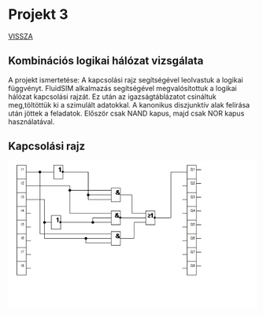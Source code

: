 # Projekt 3

[VISSZA](https://oroszszr.github.io/portfolio/)
## Kombinációs logikai hálózat vizsgálata
A projekt ismertetése: 
A kapcsolási rajz segítségével leolvastuk a logikai függvényt. FluidSIM alkalmazás segítségével megvalósítottuk a logikai hálózat kapcsolási rajzát. Ez után az igazságtáblázatot csináltuk meg,töltöttük ki a szimulált adatokkal. A kanonikus diszjunktív alak felírása után jöttek a feladatok. Először csak NAND kapus, majd csak NOR kapus használatával.
## Kapcsolási rajz
![kapcsolasirajz](pr3kapcsrajz.png "kapcsolási rajz")